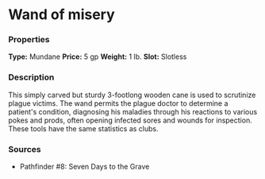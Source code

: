 ﻿---
Title: "Wand of misery"
Type: "Mundane"
Price: "5 gp"
Weight: "1 lb."
Slot: "Slotless"
Description: |
  "This simply carved but sturdy 3-footlong wooden cane is used to scrutinize plague victims. The wand permits the plague doctor to determine a patient's condition, diagnosing his maladies through his reactions to various pokes and prods, often opening infected sores and wounds for inspection. These tools have the same statistics as clubs."
Sources: "['Pathfinder #8: Seven Days to the Grave']"
---

# Wand of misery

### Properties

**Type:** Mundane **Price:** 5 gp **Weight:** 1 lb. **Slot:** Slotless

### Description

This simply carved but sturdy 3-footlong wooden cane is used to scrutinize plague victims. The wand permits the plague doctor to determine a patient's condition, diagnosing his maladies through his reactions to various pokes and prods, often opening infected sores and wounds for inspection. These tools have the same statistics as clubs.

### Sources

* Pathfinder #8: Seven Days to the Grave